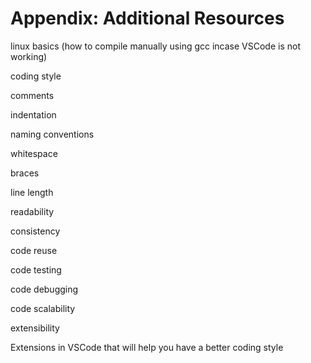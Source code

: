 # Appendix: Additional Resources

linux basics (how to compile manually using gcc incase VSCode is not working)

coding style

comments

indentation

naming conventions

whitespace

braces

line length

readability

consistency

code reuse

code testing

code debugging

code scalability

extensibility

Extensions in VSCode that will help you have a better coding style